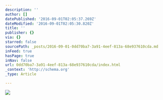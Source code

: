 ```yaml
---
description: ''
author: []
datePublished: '2016-09-01T02:05:37.269Z'
dateModified: '2016-09-01T02:05:30.820Z'
title: ''
publisher: {}
via: {}
starred: false
sourcePath: _posts/2016-09-01-0dd70ba7-3a91-4eef-813a-68e937610cda.md
inFeed: true
hasPage: true
inNav: false
url: 0dd70ba7-3a91-4eef-813a-68e937610cda/index.html
_context: 'http://schema.org'
_type: Article

---
```

![](https://the-grid-user-content.s3-us-west-2.amazonaws.com/97aee633-3fe8-419c-8a09-e33a08882e3a.gif)